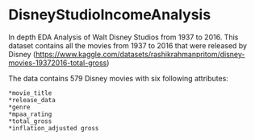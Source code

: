 # DisneyStudioIncomeAnalysis

In depth EDA Analysis of Walt Disney Studios from 1937 to 2016.  This dataset contains all the movies from 1937 to 2016 that were released by Disney (https://www.kaggle.com/datasets/rashikrahmanpritom/disney-movies-19372016-total-gross)

The data contains 579 Disney movies with six following attributes:

    *movie_title
    *release_data
    *genre
    *mpaa_rating
    *total_gross
    *inflation_adjusted gross
